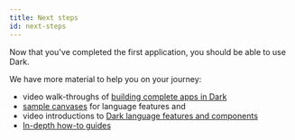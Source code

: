 ```yaml
---
title: Next steps
id: next-steps
---
```


Now that you've completed the first application, you should be able to use Dark.

We have more material to help you on your journey:

- video walk-throughs of
  [building complete apps in Dark](https://www.youtube.com/playlist?list=PLpcgNq_UYVoPU7vi_aDABfEoGqf9bfmP4)
- [sample canvases](./sample-canvases) for language features and
- video introductions to
  [Dark language features and components](https://www.youtube.com/playlist?list=PLpcgNq_UYVoNZVoPEdqoNVemixjkrye83)
- [In-depth how-to guides](http://localhost:3000/slack-apps/tutorials/channel-check)
